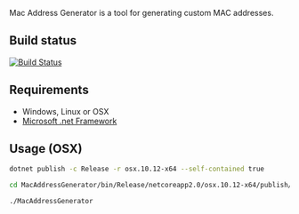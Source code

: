 Mac Address Generator is a tool for generating custom MAC addresses.

## Build status

[![Build Status](https://travis-ci.com/jaspenlind/mac-address-generator.svg?branch=master)](https://travis-ci.com/jaspenlind/mac-address-generator)

## Requirements

- Windows, Linux or OSX
- [Microsoft .net Framework](https://dotnet.microsoft.com/download)

## Usage (OSX)

```bash
dotnet publish -c Release -r osx.10.12-x64 --self-contained true

cd MacAddressGenerator/bin/Release/netcoreapp2.0/osx.10.12-x64/publish/

./MacAddressGenerator
```
